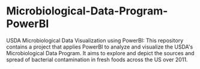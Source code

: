 # Microbiological-Data-Program-PowerBI
 USDA Microbiological Data Visualization using PowerBI: This repository contains a project that applies PowerBI to analyze and visualize the USDA's Microbiological Data Program. It aims to explore and depict the sources and spread of bacterial contamination in fresh foods across the US over 2011.
